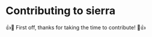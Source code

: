 # Contributing to sierra

👍🎉 First off, thanks for taking the time to contribute! 🎉👍

<!---
- [@chaitan94](https://github.com/Chaitan94)
- [@TechnologyClassroom](https://github.com/TechnologyClassroom)
--->

